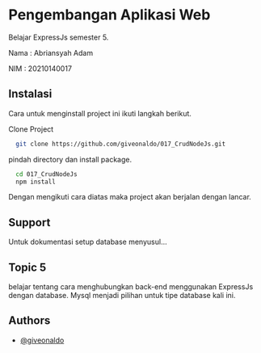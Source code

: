 # Pengembangan Aplikasi Web

Belajar ExpressJs semester 5.

Nama : Abriansyah Adam

NIM : 20210140017

## Instalasi

Cara untuk menginstall project ini ikuti langkah berikut.

Clone Project

```bash
  git clone https://github.com/giveonaldo/017_CrudNodeJs.git
```

pindah directory dan install package.

```bash
  cd 017_CrudNodeJs
  npm install
```

Dengan mengikuti cara diatas maka project akan berjalan dengan lancar.

## Support

Untuk dokumentasi setup database menyusul...

## Topic 5

belajar tentang cara menghubungkan back-end menggunakan ExpressJs dengan database. Mysql menjadi pilihan untuk tipe database kali ini.

## Authors

- [@giveonaldo](https://github.com/giveonaldo)
